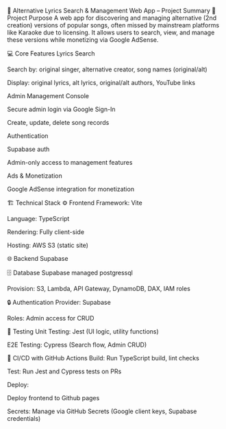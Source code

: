 🎵 Alternative Lyrics Search & Management Web App – Project Summary
🧩 Project Purpose
A web app for discovering and managing alternative (2nd creation) versions of popular songs, often missed by mainstream platforms like Karaoke due to licensing. It allows users to search, view, and manage these versions while monetizing via Google AdSense.

💻 Core Features
Lyrics Search

Search by: original singer, alternative creator, song names (original/alt)

Display: original lyrics, alt lyrics, original/alt authors, YouTube links

Admin Management Console

Secure admin login via Google Sign-In

Create, update, delete song records

Authentication

Supabase auth

Admin-only access to management features

Ads & Monetization

Google AdSense integration for monetization

🏗️ Technical Stack
⚙️ Frontend
Framework: Vite

Language: TypeScript

Rendering: Fully client-side

Hosting: AWS S3 (static site)

🌐 Backend
Supabase

🗄️ Database
Supabase managed postgressql



Provision: S3, Lambda, API Gateway, DynamoDB, DAX, IAM roles

🔒 Authentication
Provider: Supabase

Roles: Admin access for CRUD

🧪 Testing
Unit Testing: Jest (UI logic, utility functions)

E2E Testing: Cypress (Search flow, Admin CRUD)

🔁 CI/CD with GitHub Actions
Build: Run TypeScript build, lint checks

Test: Run Jest and Cypress tests on PRs

Deploy:

Deploy frontend to Github pages

Secrets: Manage via GitHub Secrets (Google client keys, Supabase credentials)

